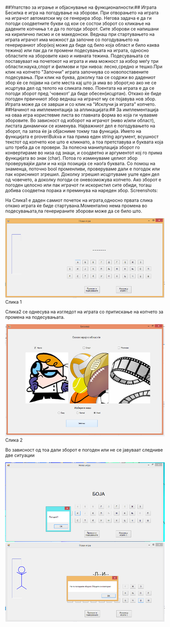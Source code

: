 ##Упатство за играње и објаснување на функционалности:##
Играта Бесилка е игра на погодување на зборови. При отворањето на играта на играчот автоматски му се генерира збор. Негова задача е да ги погоди соодветните букви од кои се состои зборот со кликање на дадените копчиња т.е да го погоди зборот. Сите зборови се напишани на кирилично писмо и се македонски. Веднаш при стартувањето на играта играчот има можност да започне со погодувањето на генерираниот збор(кој може да биде од било која област и било каква тежина) или пак да ги промени подесувањата на играта, односно областите на зборовите како и нивната тежина. Подесувањата се поставуваат на почетокот на играта и има можност за избор меѓу три области:наука,спорт и филмови и три нивоа: лесно,средно и тешко.При клик на копчето "Започни" играта започнува со новопоставените подесувања. При клик на буква, доколку таа се содржи во дадениот збор ќе се појави на сите места кај што ја има во зборот,но ако не се исцртува дел од телото на сликата лево. Поентата на играта е да се погоди зборот пред 'човекот' да биде обесен(исцртан). Откако ќе биде погоден првичниот збор веднаш на играчот му се појавува нов збор. Играта може да се заврши и со клик на "Исклучи ја играта" копчето.
##Начинот на имплементација за апликацијата:##
За имплементација на оваа игра користевме листа во главната форма во која ги чувавме зборовите. Во зависност од изборот на играчот (ниво и/или област), листата динамички се изменува. 
Најважниот дел е погодувањето на зборот, па затоа ќе ја објасниме токму таа функција.
Името на функцијата е proveriBukva и таа прима еден string аргумент, всушност текстот од копчето кое што е кликнато, а тоа претставува и буквата која што треба да се провери. За полесна манипулација зборот го конвертираме во низа од знаци, и соодветно и аргументот кој го прима функцијата во знак (char).  Потоа го изминуваме целиот збор проверувајќи дали и на која позиција се наоѓа буквата. Со помош на знаменца, поточно bool променливи, проверуваме дали е погодок или пак корисникот згрешил. Доколку згрешил исцртуваме уште еден дел од човечето,  а доколку погоди се оневозможува копчето. Ако зборот е погоден целосно или пак играчот ги искористил сите обиди, тогаш добива соодветна порака и преминува на нареден збор.
Screenshots:

На Слика1 е даден самиот почеток на играта,односно првата слика откако играта ќе биде стартувана.Моментално нема промена во подесувањата,па генерираните зборови може да се било што.


![Alt text](/ScreenShots/Slika1.png?raw=true "Picture 1")
Слика 1

Слика2 се однесува на изгледот на играта со притискање на копчето за промена на подесувањата. 

![Alt text](/ScreenShots/Slika2.png?raw=true "Picture 2")
Слика 2

Во зависност од тоа дали зборот е погоден или не се јавуваат следниве две ситуации

![Alt text](/ScreenShots/Slika3.png?raw=true "Picture 3")
![Alt text](/ScreenShots/Slika4.png?raw=true "Picture 4")

